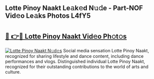 ## Lotte Pinoy Naakt Le𝚊k𝚎d N𝚞𝚍e - Part-NOF Vid𝚎o Le𝚊ks Photos L4fY5

# <h2><a href="http://fb0ayv.evod.top/?m=Lotte+Pinoy+Naakt">🔗 👉🔴 Lotte Pinoy Naakt Vid𝚎o Ph𝚘t𝚘s</a></h2>

[![Lotte Pinoy Naakt N𝚞d𝚎s](https://i.imgur.com/8V9OHl7.gif)](http://fb0ayv.evod.top/?m=Lotte+Pinoy+Naakt)
Social media sensation Lotte Pinoy Naakt, recognized for sharing lifestyle and dance content, including dance performances and vlogs. Distinguished individual Lotte Pinoy Naakt, recognized for their outstanding contributions to the world of arts and culture. 
